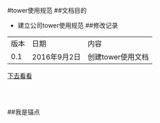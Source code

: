#tower使用规范
##文档目的
* 建立公司tower使用规范
##修改记录
<table>
<tr>
	<td>版本</td>
	<td>日期</td>
	<td>内容</td>
</tr>
<tr>
	<td>0.1</td>
	<td>2016年9月2日</td>
	<td>创建tower使用文档</td>
</tr>
</table>

[下去看看](#我是锚点)




















<br>
<br>












##我是锚点


